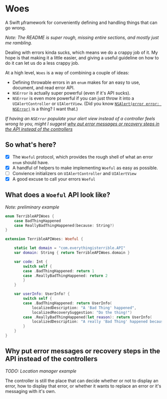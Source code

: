 # Woes
A Swift µframework for conveniently defining and handling things that can go wrong.

_Note: The README is super rough, missing entire sections, and mostly just me rambling._

Dealing with errors kinda sucks, which means we do a crappy job of it. My hope is that making it a little easier, and giving a useful guideline on how to do it can let us do a less crappy job.

At a high level, `Woes` is a way of combining a couple of ideas:

- Defining throwable errors in an `enum` makes for an easy to use, document, and read error API.
- `NSError` is actually super powerful (even if it's API sucks).
- `NSError` is even more powerful if you can just throw it into a `UIAlertController` or `UIAlertView`. (Did you know [`NSAlert(error error: NSError)`](https://developer.apple.com/library/mac/documentation/Cocoa/Reference/ApplicationKit/Classes/NSAlert_Class/index.html#//apple_ref/occ/clm/NSAlert/alertWithError:) is a thing? I want that.)

_If having an `NSError` populate your alert view instead of a controller feels wrong to you, might I suggest [why put error messages or recovery steps in the API instead of the controllers](#why-put-error-messages-or-recovery-steps-in-the-API-instead-of-the-controllers)_

## So what's here?

- [x] The `Woeful` protocol, which provides the rough shell of what an error `enum` should have.
- [x] A handful of helpers to make implementing `Woeful` as easy as possible.
- [ ] Convience initializers on `UIAlertController` and `UIAlertView`
- [x] A good excuse to call your errors `Woeful`

## What does a `Woeful` API look like?

_Note: preliminary example_

```Swift
enum TerribleAPIWoes {
	case BadThingHappened
	case ReallyBadThingHappened(because: String?)
}

extension TerribleAPIWoes: Woeful {

	static let domain = "com.everythingisterrible.API"
	var domain: String { return TerribleAPIWoes.domain }

	var code: Int {
		switch self {
		case .BadThingHappened: return 1
		case .ReallyBadThingHappened: return 2
		}
	}

	var userInfo: UserInfo? {
		switch self {
		case .BadThingHappened: return UserInfo(
			localizedDescription: "A 'Bad Thing' happened",
			localizedRecoverySuggestion: "Do the thing!")
		case .ReallyBadThingHappened(let reason): return UserInfo(
			localizedDescription: "A really 'Bad Thing' happened because \(reason)")
		}
	}
}
```

## Why put error messages or recovery steps in the API instead of the controllers

_TODO: Location manager example_

The controller is still the place that can decide whether or not to display an error, how to display that error, or whether it wants to replace an error or it's messaging with it's own.
